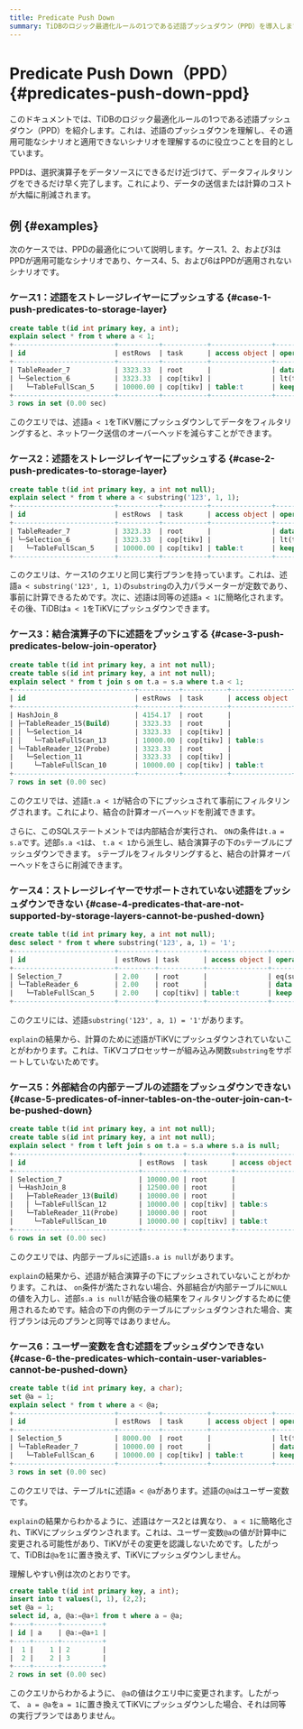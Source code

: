 ```yaml
---
title: Predicate Push Down
summary: TiDBのロジック最適化ルールの1つである述語プッシュダウン（PPD）を導入します。
---
```


# Predicate Push Down（PPD） {#predicates-push-down-ppd}

このドキュメントでは、TiDBのロジック最適化ルールの1つである述語プッシュダウン（PPD）を紹介します。これは、述語のプッシュダウンを理解し、その適用可能なシナリオと適用できないシナリオを理解するのに役立つことを目的としています。

PPDは、選択演算子をデータソースにできるだけ近づけて、データフィルタリングをできるだけ早く完了します。これにより、データの送信または計算のコストが大幅に削減されます。

## 例 {#examples}

次のケースでは、PPDの最適化について説明します。ケース1、2、および3はPPDが適用可能なシナリオであり、ケース4、5、および6はPPDが適用されないシナリオです。

### ケース1：述語をストレージレイヤーにプッシュする {#case-1-push-predicates-to-storage-layer}

```sql
create table t(id int primary key, a int);
explain select * from t where a < 1;
+-------------------------+----------+-----------+---------------+--------------------------------+
| id                      | estRows  | task      | access object | operator info                  |
+-------------------------+----------+-----------+---------------+--------------------------------+
| TableReader_7           | 3323.33  | root      |               | data:Selection_6               |
| └─Selection_6           | 3323.33  | cop[tikv] |               | lt(test.t.a, 1)                |
|   └─TableFullScan_5     | 10000.00 | cop[tikv] | table:t       | keep order:false, stats:pseudo |
+-------------------------+----------+-----------+---------------+--------------------------------+
3 rows in set (0.00 sec)
```

このクエリでは、述語`a < 1`をTiKV層にプッシュダウンしてデータをフィルタリングすると、ネットワーク送信のオーバーヘッドを減らすことができます。

### ケース2：述語をストレージレイヤーにプッシュする {#case-2-push-predicates-to-storage-layer}

```sql
create table t(id int primary key, a int not null);
explain select * from t where a < substring('123', 1, 1);
+-------------------------+----------+-----------+---------------+--------------------------------+
| id                      | estRows  | task      | access object | operator info                  |
+-------------------------+----------+-----------+---------------+--------------------------------+
| TableReader_7           | 3323.33  | root      |               | data:Selection_6               |
| └─Selection_6           | 3323.33  | cop[tikv] |               | lt(test.t.a, 1)                |
|   └─TableFullScan_5     | 10000.00 | cop[tikv] | table:t       | keep order:false, stats:pseudo |
+-------------------------+----------+-----------+---------------+--------------------------------+
```

このクエリは、ケース1のクエリと同じ実行プランを持っています。これは、述語`a < substring('123', 1, 1)`の`substring`の入力パラメーターが定数であり、事前に計算できるためです。次に、述語は同等の述語`a < 1`に簡略化されます。その後、TiDBは`a < 1`をTiKVにプッシュダウンできます。

### ケース3：結合演算子の下に述語をプッシュする {#case-3-push-predicates-below-join-operator}

```sql
create table t(id int primary key, a int not null);
create table s(id int primary key, a int not null);
explain select * from t join s on t.a = s.a where t.a < 1;
+------------------------------+----------+-----------+---------------+--------------------------------------------+
| id                           | estRows  | task      | access object | operator info                              |
+------------------------------+----------+-----------+---------------+--------------------------------------------+
| HashJoin_8                   | 4154.17  | root      |               | inner join, equal:[eq(test.t.a, test.s.a)] |
| ├─TableReader_15(Build)      | 3323.33  | root      |               | data:Selection_14                          |
| │ └─Selection_14             | 3323.33  | cop[tikv] |               | lt(test.s.a, 1)                            |
| │   └─TableFullScan_13       | 10000.00 | cop[tikv] | table:s       | keep order:false, stats:pseudo             |
| └─TableReader_12(Probe)      | 3323.33  | root      |               | data:Selection_11                          |
|   └─Selection_11             | 3323.33  | cop[tikv] |               | lt(test.t.a, 1)                            |
|     └─TableFullScan_10       | 10000.00 | cop[tikv] | table:t       | keep order:false, stats:pseudo             |
+------------------------------+----------+-----------+---------------+--------------------------------------------+
7 rows in set (0.00 sec)
```

このクエリでは、述語`t.a < 1`が結合の下にプッシュされて事前にフィルタリングされます。これにより、結合の計算オーバーヘッドを削減できます。

さらに、このSQLステートメントでは内部結合が実行され、 `ON`の条件は`t.a = s.a`です。述部`s.a <1`は、 `t.a < 1`から派生し、結合演算子の下の`s`テーブルにプッシュダウンできます。 `s`テーブルをフィルタリングすると、結合の計算オーバーヘッドをさらに削減できます。

### ケース4：ストレージレイヤーでサポートされていない述語をプッシュダウンできない {#case-4-predicates-that-are-not-supported-by-storage-layers-cannot-be-pushed-down}

```sql
create table t(id int primary key, a int not null);
desc select * from t where substring('123', a, 1) = '1';
+-------------------------+---------+-----------+---------------+----------------------------------------+
| id                      | estRows | task      | access object | operator info                          |
+-------------------------+---------+-----------+---------------+----------------------------------------+
| Selection_7             | 2.00    | root      |               | eq(substring("123", test.t.a, 1), "1") |
| └─TableReader_6         | 2.00    | root      |               | data:TableFullScan_5                   |
|   └─TableFullScan_5     | 2.00    | cop[tikv] | table:t       | keep order:false, stats:pseudo         |
+-------------------------+---------+-----------+---------------+----------------------------------------+
```

このクエリには、述語`substring('123', a, 1) = '1'`があります。

`explain`の結果から、計算のために述語がTiKVにプッシュダウンされていないことがわかります。これは、TiKVコプロセッサーが組み込み関数`substring`をサポートしていないためです。

### ケース5：外部結合の内部テーブルの述語をプッシュダウンできない {#case-5-predicates-of-inner-tables-on-the-outer-join-can-t-be-pushed-down}

```sql
create table t(id int primary key, a int not null);
create table s(id int primary key, a int not null);
explain select * from t left join s on t.a = s.a where s.a is null;
+-------------------------------+----------+-----------+---------------+-------------------------------------------------+
| id                            | estRows  | task      | access object | operator info                                   |
+-------------------------------+----------+-----------+---------------+-------------------------------------------------+
| Selection_7                   | 10000.00 | root      |               | isnull(test.s.a)                                |
| └─HashJoin_8                  | 12500.00 | root      |               | left outer join, equal:[eq(test.t.a, test.s.a)] |
|   ├─TableReader_13(Build)     | 10000.00 | root      |               | data:TableFullScan_12                           |
|   │ └─TableFullScan_12        | 10000.00 | cop[tikv] | table:s       | keep order:false, stats:pseudo                  |
|   └─TableReader_11(Probe)     | 10000.00 | root      |               | data:TableFullScan_10                           |
|     └─TableFullScan_10        | 10000.00 | cop[tikv] | table:t       | keep order:false, stats:pseudo                  |
+-------------------------------+----------+-----------+---------------+-------------------------------------------------+
6 rows in set (0.00 sec)
```

このクエリでは、内部テーブル`s`に述語`s.a is null`があります。

`explain`の結果から、述語が結合演算子の下にプッシュされていないことがわかります。これは、 `on`条件が満たされない場合、外部結合が内部テーブルに`NULL`の値を入力し、述部`s.a is null`が結合後の結果をフィルタリングするために使用されるためです。結合の下の内側のテーブルにプッシュダウンされた場合、実行プランは元のプランと同等ではありません。

### ケース6：ユーザー変数を含む述語をプッシュダウンできない {#case-6-the-predicates-which-contain-user-variables-cannot-be-pushed-down}

```sql
create table t(id int primary key, a char);
set @a = 1;
explain select * from t where a < @a;
+-------------------------+----------+-----------+---------------+--------------------------------+
| id                      | estRows  | task      | access object | operator info                  |
+-------------------------+----------+-----------+---------------+--------------------------------+
| Selection_5             | 8000.00  | root      |               | lt(test.t.a, getvar("a"))      |
| └─TableReader_7         | 10000.00 | root      |               | data:TableFullScan_6           |
|   └─TableFullScan_6     | 10000.00 | cop[tikv] | table:t       | keep order:false, stats:pseudo |
+-------------------------+----------+-----------+---------------+--------------------------------+
3 rows in set (0.00 sec)
```

このクエリでは、テーブル`t`に述語`a < @a`があります。述語の`@a`はユーザー変数です。

`explain`の結果からわかるように、述語はケース2とは異なり、 `a < 1`に簡略化され、TiKVにプッシュダウンされます。これは、ユーザー変数`@a`の値が計算中に変更される可能性があり、TiKVがその変更を認識しないためです。したがって、TiDBは`@a`を`1`に置き換えず、TiKVにプッシュダウンしません。

理解しやすい例は次のとおりです。

```sql
create table t(id int primary key, a int);
insert into t values(1, 1), (2,2);
set @a = 1;
select id, a, @a:=@a+1 from t where a = @a;
+----+------+----------+
| id | a    | @a:=@a+1 |
+----+------+----------+
|  1 |    1 | 2        |
|  2 |    2 | 3        |
+----+------+----------+
2 rows in set (0.00 sec)
```

このクエリからわかるように、 `@a`の値はクエリ中に変更されます。したがって、 `a = @a`を`a = 1`に置き換えてTiKVにプッシュダウンした場合、それは同等の実行プランではありません。
